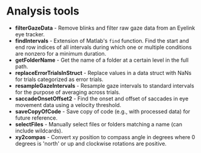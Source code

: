 # Analysis tools

* **filterGazeData** - Remove blinks and filter raw gaze data from an Eyelink eye tracker.
* **findIntervals** - Extension of Matlab's ```find``` function. Find the start and end row indices of all intervals during which one or multiple conditions are nonzero for a minimum duration.
* **getFolderName** - Get the name of a folder at a certain level in the full path.
* **replaceErrorTrialsInStruct** - Replace values in a data struct with NaNs for trials categorized as error trials.
* **resampleGazeIntervals** - Resample gaze intervals to standard intervals for the purpose of averaging across trials. 
* **saccadeOnsetOffset2** - Find the onset and offset of saccades in eye movement data using a velocity threshold.
* **saveCopyOfCode** - Save copy of code (e.g., with processed data) for future reference.
* **selectFiles** - Manually select files or folders matching a name (can include wildcards). 
* **xy2compas** - Convert xy position to compass angle in degrees where 0 degrees is 'north' or up and clockwise rotations are positive. 
